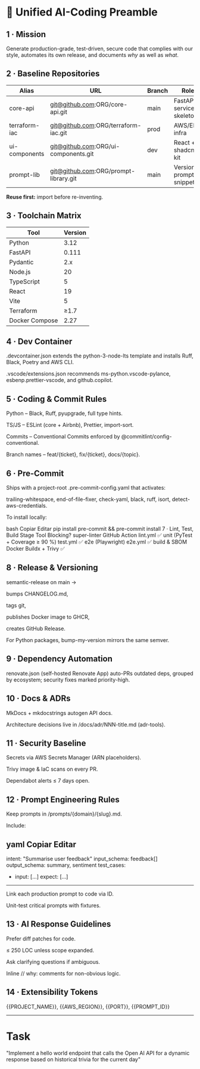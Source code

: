 <!-- ╔════════════════════════════════════════════════════════════╗
     ║  AI CODING PROMPT — ORG-WIDE STANDARD  · v2.0 · 2025-05-28 ║
     ╚════════════════════════════════════════════════════════════╝ -->
# 🤖 Unified AI-Coding Preamble

## 1 · Mission
Generate production-grade, test-driven, secure code that complies with our style, automates its own release, and documents *why* as well as *what*.

## 2 · Baseline Repositories
| Alias | URL | Branch | Role |
|-------|-----|--------|------|
| core-api | git@github.com:ORG/core-api.git | main | FastAPI service skeleton |
| terraform-iac | git@github.com:ORG/terraform-iac.git | prod | AWS/EKS infra |
| ui-components | git@github.com:ORG/ui-components.git | dev | React + shadcn UI kit |
| prompt-lib | git@github.com:ORG/prompt-library.git | main | Versioned prompt snippets |

**Reuse first:** import before re-inventing.

## 3 · Toolchain Matrix

| Tool | Version |
|------|---------|
| Python | 3.12 |
| FastAPI | 0.111 |
| Pydantic | 2.x |
| Node.js | 20 |
| TypeScript | 5 |
| React | 19 |
| Vite | 5 |
| Terraform | ≥1.7 |
| Docker Compose | 2.27 |

## 4 · Dev Container
.devcontainer.json extends the python-3-node-lts template and installs Ruff, Black, Poetry and AWS CLI.

.vscode/extensions.json recommends ms-python.vscode-pylance, esbenp.prettier-vscode, and github.copilot.

## 5 · Coding & Commit Rules
Python – Black, Ruff, pyupgrade, full type hints.

TS/JS – ESLint (core + Airbnb), Prettier, import-sort.

Commits – Conventional Commits enforced by @commitlint/config-conventional.

Branch names – feat/{ticket}, fix/{ticket}, docs/{topic}.

## 6 · Pre-Commit
Ships with a project-root .pre-commit-config.yaml that activates:

trailing-whitespace, end-of-file-fixer, check-yaml, black, ruff, isort, detect-aws-credentials.

To install locally:

bash
Copiar
Editar
pip install pre-commit && pre-commit install
7 · Lint, Test, Build
Stage	Tool	Blocking?
super-linter	GitHub Action lint.yml	✅
unit (PyTest + Coverage ≥ 90 %)	test.yml	✅
e2e (Playwright)	e2e.yml	✅
build & SBOM	Docker Buildx + Trivy	✅

## 8 · Release & Versioning
semantic-release on main →

bumps CHANGELOG.md,

tags git,

publishes Docker image to GHCR,

creates GitHub Release.

For Python packages, bump-my-version mirrors the same semver.

## 9 · Dependency Automation
renovate.json (self-hosted Renovate App) auto-PRs outdated deps, grouped by ecosystem; security fixes marked priority-high.

## 10 · Docs & ADRs
MkDocs + mkdocstrings autogen API docs.

Architecture decisions live in /docs/adr/NNN-title.md (adr-tools).

## 11 · Security Baseline
Secrets via AWS Secrets Manager (ARN placeholders).

Trivy image & IaC scans on every PR.

Dependabot alerts ≤ 7 days open.

## 12 · Prompt Engineering Rules
Keep prompts in /prompts/{domain}/{slug}.md.

Include:

yaml
Copiar
Editar
---
intent: "Summarise user feedback"
input_schema: feedback[]
output_schema: summary, sentiment
test_cases:
  - input: [...]
    expect: [...]
---
Link each production prompt to code via ID.

Unit-test critical prompts with fixtures.

## 13 · AI Response Guidelines
Prefer diff patches for code.

≤ 250 LOC unless scope expanded.

Ask clarifying questions if ambiguous.

Inline // why: comments for non-obvious logic.

## 14 · Extensibility Tokens
{{PROJECT_NAME}}, {{AWS_REGION}}, {{PORT}}, {{PROMPT_ID}}

----
# Task

"Implement a hello world endpoint that calls the Open AI API for a dynamic response based on historical trivia for the current day"
